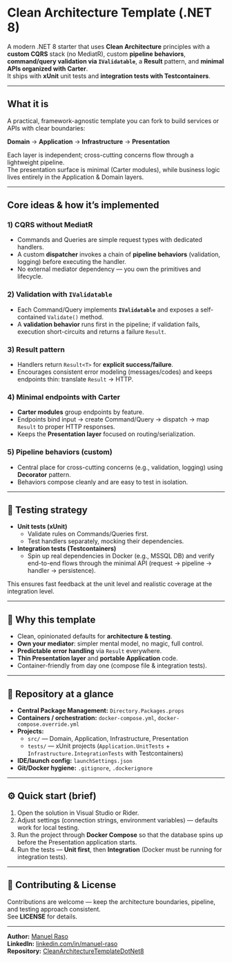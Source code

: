 # Clean Architecture Template (.NET 8)

A modern .NET 8 starter that uses **Clean Architecture** principles with a **custom CQRS** stack (no MediatR), custom **pipeline behaviors**, **command/query validation via `IValidatable`**, a **Result** pattern, and **minimal APIs organized with Carter**.  
It ships with **xUnit** unit tests and **integration tests with Testcontainers**.

---

## What it is

A practical, framework-agnostic template you can fork to build services or APIs with clear boundaries:

**Domain** → **Application** → **Infrastructure** → **Presentation**

Each layer is independent; cross-cutting concerns flow through a lightweight pipeline.  
The presentation surface is minimal (Carter modules), while business logic lives entirely in the Application & Domain layers.

---

## Core ideas & how it’s implemented

### 1) CQRS without MediatR

- Commands and Queries are simple request types with dedicated handlers.
- A custom **dispatcher** invokes a chain of **pipeline behaviors** (validation, logging) before executing the handler.
- No external mediator dependency — you own the primitives and lifecycle.

### 2) Validation with `IValidatable`

- Each Command/Query implements **`IValidatable`** and exposes a self-contained `Validate()` method.
- A **validation behavior** runs first in the pipeline; if validation fails, execution short-circuits and returns a failure `Result`.

### 3) Result pattern

- Handlers return `Result<T>` for **explicit success/failure**.
- Encourages consistent error modeling (messages/codes) and keeps endpoints thin: translate `Result` → HTTP.

### 4) Minimal endpoints with Carter

- **Carter modules** group endpoints by feature.
- Endpoints bind input → create Command/Query → dispatch → map `Result` to proper HTTP responses.
- Keeps the **Presentation layer** focused on routing/serialization.

### 5) Pipeline behaviors (custom)

- Central place for cross-cutting concerns (e.g., validation, logging) using **Decorator** pattern.
- Behaviors compose cleanly and are easy to test in isolation.

---

## 🧪 Testing strategy

- **Unit tests (xUnit)**
  - Validate rules on Commands/Queries first.
  - Test handlers separately, mocking their dependencies.
- **Integration tests (Testcontainers)**
  - Spin up real dependencies in Docker (e.g., MSSQL DB) and verify end-to-end flows through the minimal API (request → pipeline → handler → persistence).

This ensures fast feedback at the unit level and realistic coverage at the integration level.

---

## 🚀 Why this template

- Clean, opinionated defaults for **architecture & testing**.
- **Own your mediator**: simpler mental model, no magic, full control.
- **Predictable error handling** via `Result` everywhere.
- **Thin Presentation layer** and **portable Application** code.
- Container-friendly from day one (compose file & integration tests).

---

## 📁 Repository at a glance

- **Central Package Management:** `Directory.Packages.props`
- **Containers / orchestration:** `docker-compose.yml`, `docker-compose.override.yml`
- **Projects:**
  - `src/` — Domain, Application, Infrastructure, Presentation
  - `tests/` — xUnit projects (`Application.UnitTests` + `Infrastructure.IntegrationTests` with Testcontainers)
- **IDE/launch config:** `launchSettings.json`
- **Git/Docker hygiene:** `.gitignore`, `.dockerignore`

---

## ⚙️ Quick start (brief)

1. Open the solution in Visual Studio or Rider.
2. Adjust settings (connection strings, environment variables) — defaults work for local testing.
3. Run the project through **Docker Compose** so that the database spins up before the Presentation application starts.
4. Run the tests — **Unit first**, then **Integration** (Docker must be running for integration tests).

---

## 🤝 Contributing & License

Contributions are welcome — keep the architecture boundaries, pipeline, and testing approach consistent.  
See **LICENSE** for details.

---

**Author:** [Manuel Raso](https://github.com/ShadyManu)  
**LinkedIn:** [linkedin.com/in/manuel-raso](https://www.linkedin.com/in/manuel-raso)  
**Repository:** [CleanArchitectureTemplateDotNet8](https://github.com/ShadyManu/CleanArchitectureTemplateDotNet8)
